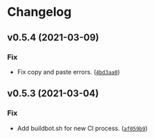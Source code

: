 # Changelog

<!--next-version-placeholder-->

## v0.5.4 (2021-03-09)
### Fix
* Fix copy and paste errors. ([`4bd3aa0`](https://github.com/andrewjw/zyxelprometheus/commit/4bd3aa011ae6e104c5f2b9212a24b916e1257912))

## v0.5.3 (2021-03-04)
### Fix
* Add buildbot.sh for new CI process. ([`af059b9`](https://github.com/andrewjw/zyxelprometheus/commit/af059b92222942f3a4add2b3b5f1b1e5cf321b42))
